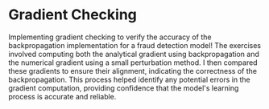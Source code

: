 # Gradient Checking
Implementing gradient checking to verify the accuracy of the backpropagation implementation for a fraud detection model! The exercises involved computing both the analytical gradient using backpropagation and the numerical gradient using a small perturbation method. I then compared these gradients to ensure their alignment, indicating the correctness of the backpropagation. This process helped identify any potential errors in the gradient computation, providing confidence that the model's learning process is accurate and reliable.
